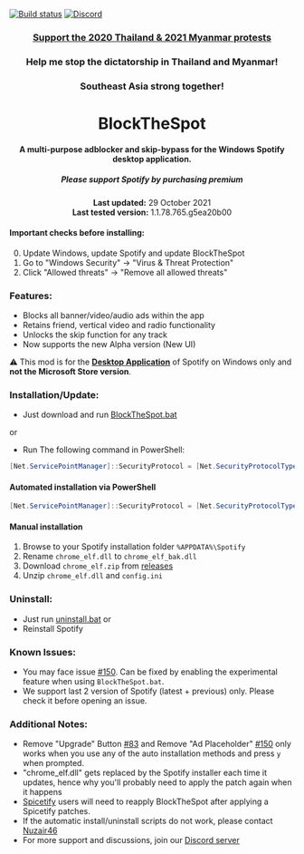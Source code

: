 [![Build status](https://ci.appveyor.com/api/projects/status/31l6ynm0a1fhr2vs/branch/master?svg=true)](https://ci.appveyor.com/project/mrpond/blockthespot/branch/master)  [![Discord](https://discord.com/api/guilds/807273906872123412/widget.png)](https://discord.gg/p43cusgUPm)

<center>
    <h3 align="center"><a href="https://en.wikipedia.org/wiki/2020_Thai_protests">Support the 2020 Thailand & 2021 Myanmar protests</a></h3>
    <h3 align="center">Help me stop the dictatorship in Thailand and Myanmar!</h3>
    <h3 align="center">Southeast Asia strong together!</h3>
</center>

<center>
    <h1 align="center">BlockTheSpot</h1>
    <h4 align="center">A multi-purpose adblocker and skip-bypass for the <strong>Windows</strong> Spotify desktop application.</h4>
    <h5 align="center">Please support Spotify by purchasing premium</h5>
    <p align="center">
        <strong>Last updated:</strong> 29 October 2021<br>
        <strong>Last tested version:</strong> 1.1.78.765.g5ea20b00
    </p> 
</center>

#### Important checks before installing:
0. Update Windows, update Spotify and update BlockTheSpot
1. Go to "Windows Security" -> "Virus & Threat Protection"
2. Click "Allowed threats" -> "Remove all allowed threats"

### Features:
* Blocks all banner/video/audio ads within the app
* Retains friend, vertical video and radio functionality
* Unlocks the skip function for any track
* Now supports the new Alpha version (New UI)

:warning: This mod is for the [**Desktop Application**](https://www.spotify.com/download/windows/) of Spotify on Windows only and **not the Microsoft Store version**.

### Installation/Update:
* Just download and run [BlockTheSpot.bat](https://raw.githack.com/mrpond/BlockTheSpot/master/BlockTheSpot.bat)  

or

* Run The following command in PowerShell:
```ps1
[Net.ServicePointManager]::SecurityProtocol = [Net.SecurityProtocolType]::Tls12; Invoke-WebRequest -UseBasicParsing 'https://raw.githubusercontent.com/mrpond/BlockTheSpot/master/install.ps1' | Invoke-Expression
```

#### Automated installation via PowerShell

```powershell
[Net.ServicePointManager]::SecurityProtocol = [Net.SecurityProtocolType]::Tls12; Invoke-Expression "& { $(Invoke-WebRequest -UseBasicParsing 'https://raw.githubusercontent.com/kutlime/BlockTheSpot/automatization/install.ps1') } -UninstallSpotifyStoreEdition -UpdateSpotify -RemoveAdPlaceholder"
```

#### Manual installation

1. Browse to your Spotify installation folder `%APPDATA%\Spotify`
2. Rename `chrome_elf.dll` to `chrome_elf_bak.dll`
3. Download `chrome_elf.zip` from [releases](https://github.com/mrpond/BlockTheSpot/releases)
4. Unzip `chrome_elf.dll` and `config.ini` 

### Uninstall:
* Just run [uninstall.bat](https://raw.githack.com/mrpond/BlockTheSpot/master/uninstall.bat)
or
* Reinstall Spotify 

### Known Issues:  
* You may face issue [#150](https://github.com/mrpond/BlockTheSpot/issues/150). Can be fixed by enabling the experimental feature when using `BlockTheSpot.bat`.    
* We support last 2 version of Spotify (latest + previous) only. Please check it before opening an issue.

### Additional Notes:  
* Remove "Upgrade" Button [#83](https://github.com/mrpond/BlockTheSpot/issues/83) and Remove "Ad Placeholder" [#150](https://github.com/mrpond/BlockTheSpot/issues/150) only works when you use any of the auto installation methods and press `y` when prompted.  
* "chrome_elf.dll" gets replaced by the Spotify installer each time it updates, hence why you'll probably need to apply the patch again when it happens
* [Spicetify](https://github.com/khanhas/spicetify-cli) users will need to reapply BlockTheSpot after applying a Spicetify patches.
* If the automatic install/uninstall scripts do not work, please contact [Nuzair46](https://github.com/Nuzair46)
* For more support and discussions, join our [Discord server](https://discord.gg/p43cusgUPm) 
